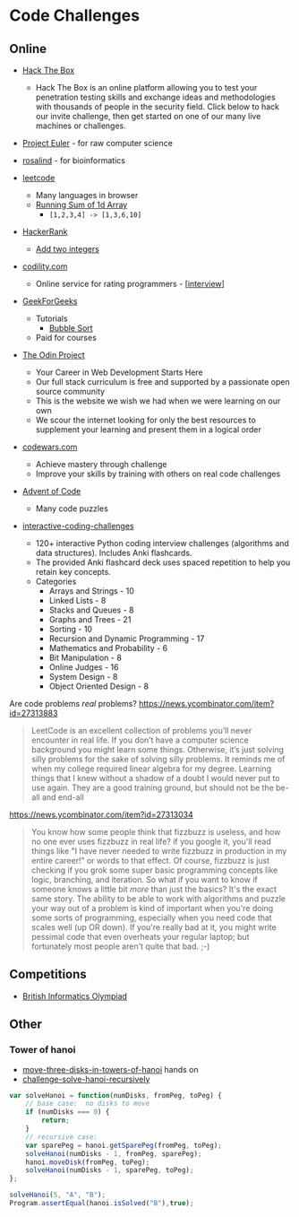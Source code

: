 Code Challenges
===============

Online
------

* [Hack The Box](https://www.hackthebox.eu/)
    * Hack The Box is an online platform allowing you to test your penetration testing skills and exchange ideas and methodologies with thousands of people in the security field. Click below to hack our invite challenge, then get started on one of our many live machines or challenges.
* [Project Euler](https://projecteuler.net/) - for raw computer science
* [rosalind](http://rosalind.info/) - for bioinformatics
* [leetcode](https://leetcode.com/)
    * Many languages in browser
    * [Running Sum of 1d Array](https://leetcode.com/problems/running-sum-of-1d-array/)
        * ```[1,2,3,4] -> [1,3,6,10]```
* [HackerRank](https://www.hackerrank.com/)
    * [Add two integers](https://www.hackerrank.com/challenges/solve-me-first/problem)
* [codility.com](https://www.codility.com/)
    * Online service for rating programmers - [[interview]]
* [GeekForGeeks](https://www.geeksforgeeks.org/)
    * Tutorials
        * [Bubble Sort](https://www.geeksforgeeks.org/bubble-sort/)
    * Paid for courses
* [The Odin Project](https://www.theodinproject.com/)
    * Your Career in Web Development Starts Here
    * Our full stack curriculum is free and supported by a passionate open source community
    * This is the website we wish we had when we were learning on our own
    * We scour the internet looking for only the best resources to supplement your learning and present them in a logical order
* [codewars.com](https://www.codewars.com/)
    * Achieve mastery through challenge
    * Improve your skills by training with others on real code challenges
* [Advent of Code](https://adventofcode.com/)
    * Many code puzzles


* [interactive-coding-challenges](https://github.com/donnemartin/interactive-coding-challenges)
    * 120+ interactive Python coding interview challenges (algorithms and data structures). Includes Anki flashcards. 
    * The provided Anki flashcard deck uses spaced repetition to help you retain key concepts.
    * Categories    
        * Arrays and Strings - 10
        * Linked Lists - 8
        * Stacks and Queues - 8
        * Graphs and Trees - 21
        * Sorting - 10
        * Recursion and Dynamic Programming - 17
        * Mathematics and Probability - 6
        * Bit Manipulation - 8
        * Online Judges - 16
        * System Design - 8
        * Object Oriented Design - 8

Are code problems _real_ problems?
https://news.ycombinator.com/item?id=27313883
> LeetCode is an excellent collection of problems you’ll never encounter in real life. If you don’t have a computer science background you might learn some things. Otherwise, it’s just solving silly problems for the sake of solving silly problems.
> It reminds me of when my college required linear algebra for my degree. Learning things that I knew without a shadow of a doubt I would never put to use again. 
They are a good training ground, but should not be the be-all and end-all

https://news.ycombinator.com/item?id=27313034
> You know how some people think that fizzbuzz is useless, and how no one ever uses fizzbuzz in real life? if you google it, you'll read things like "I have never needed to write fizzbuzz in production in my entire career!" or words to that effect.
> Of course, fizzbuzz is just checking if you grok some super basic programming concepts like logic, branching, and iteration.
> So what if you want to know if someone knows a little bit _more_ than just the basics? It's the exact same story.
> The ability to be able to work with algorithms and puzzle your way out of a problem is kind of important when you're doing some sorts of programming, especially when you need code that scales well (up OR down).
> If you're really bad at it, you might write pessimal code that even overheats your regular laptop; but fortunately most people aren't quite that bad. ;-) 

Competitions
------------

* [British Informatics Olympiad](https://www.olympiad.org.uk/)


Other
-----

### Tower of hanoi

* [move-three-disks-in-towers-of-hanoi](https://www.khanacademy.org/computing/computer-science/algorithms/towers-of-hanoi/e/move-three-disks-in-towers-of-hanoi) hands on
* [challenge-solve-hanoi-recursively](https://www.khanacademy.org/computing/computer-science/algorithms/towers-of-hanoi/pc/challenge-solve-hanoi-recursively)

```javascript
var solveHanoi = function(numDisks, fromPeg, toPeg) {
    // base case:  no disks to move
    if (numDisks === 0) {
        return;
    }
    // recursive case:
    var sparePeg = hanoi.getSparePeg(fromPeg, toPeg);
    solveHanoi(numDisks - 1, fromPeg, sparePeg);
    hanoi.moveDisk(fromPeg, toPeg);
    solveHanoi(numDisks - 1, sparePeg, toPeg);
};

solveHanoi(5, "A", "B");
Program.assertEqual(hanoi.isSolved("B"),true);
```

[//begin]: # "Autogenerated link references for markdown compatibility"
[interview]: interview.md "Interview Questions"
[//end]: # "Autogenerated link references"